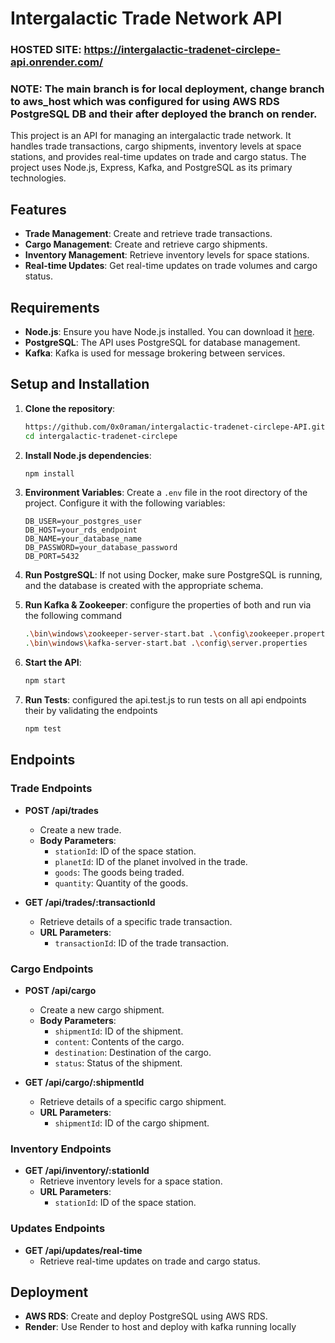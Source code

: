 # Intergalactic Trade Network API

### HOSTED SITE: https://intergalactic-tradenet-circlepe-api.onrender.com/

### NOTE: The main branch is for local deployment, change branch to aws_host which was configured for using AWS RDS PostgreSQL DB and their after deployed the branch on render.

This project is an API for managing an intergalactic trade network. It handles trade transactions, cargo shipments, inventory levels at space stations, and provides real-time updates on trade and cargo status. The project uses Node.js, Express, Kafka, and PostgreSQL as its primary technologies.

## Features

- **Trade Management**: Create and retrieve trade transactions.
- **Cargo Management**: Create and retrieve cargo shipments.
- **Inventory Management**: Retrieve inventory levels for space stations.
- **Real-time Updates**: Get real-time updates on trade volumes and cargo status.

## Requirements

- **Node.js**: Ensure you have Node.js installed. You can download it [here](https://nodejs.org/).
- **PostgreSQL**: The API uses PostgreSQL for database management.
- **Kafka**: Kafka is used for message brokering between services.

## Setup and Installation

1. **Clone the repository**:
    ```bash
    https://github.com/0x0raman/intergalactic-tradenet-circlepe-API.git
    cd intergalactic-tradenet-circlepe
    ```

2. **Install Node.js dependencies**:
    ```bash
    npm install
    ```

3. **Environment Variables**: Create a `.env` file in the root directory of the project. Configure it with the following variables:
    ```plaintext
    DB_USER=your_postgres_user
    DB_HOST=your_rds_endpoint
    DB_NAME=your_database_name
    DB_PASSWORD=your_database_password
    DB_PORT=5432
    ```

4. **Run PostgreSQL**: If not using Docker, make sure PostgreSQL is running, and the database is created with the appropriate schema.

5. **Run Kafka & Zookeeper**: configure the properties of both and run via the following command
    ```bash
    .\bin\windows\zookeeper-server-start.bat .\config\zookeeper.properties
    .\bin\windows\kafka-server-start.bat .\config\server.properties
    ```

6. **Start the API**:
    ```bash
    npm start
    ```

7. **Run Tests**: configured the api.test.js to run tests on all api endpoints their by validating the endpoints
    ```bash
    npm test
    ```

## Endpoints

### Trade Endpoints

- **POST /api/trades**
    - Create a new trade.
    - **Body Parameters**: 
        - `stationId`: ID of the space station.
        - `planetId`: ID of the planet involved in the trade.
        - `goods`: The goods being traded.
        - `quantity`: Quantity of the goods.

- **GET /api/trades/:transactionId**
    - Retrieve details of a specific trade transaction.
    - **URL Parameters**:
        - `transactionId`: ID of the trade transaction.

### Cargo Endpoints

- **POST /api/cargo**
    - Create a new cargo shipment.
    - **Body Parameters**: 
        - `shipmentId`: ID of the shipment.
        - `content`: Contents of the cargo.
        - `destination`: Destination of the cargo.
        - `status`: Status of the shipment.

- **GET /api/cargo/:shipmentId**
    - Retrieve details of a specific cargo shipment.
    - **URL Parameters**:
        - `shipmentId`: ID of the cargo shipment.

### Inventory Endpoints

- **GET /api/inventory/:stationId**
    - Retrieve inventory levels for a space station.
    - **URL Parameters**:
        - `stationId`: ID of the space station.

### Updates Endpoints

- **GET /api/updates/real-time**
    - Retrieve real-time updates on trade and cargo status.

## Deployment
- **AWS RDS**: Create and deploy PostgreSQL using AWS RDS.
- **Render**: Use Render to host and deploy with kafka running locally

